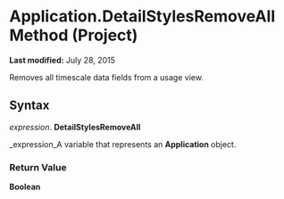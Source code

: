 
# Application.DetailStylesRemoveAll Method (Project)

 **Last modified:** July 28, 2015

Removes all timescale data fields from a usage view.

## Syntax

 _expression_. **DetailStylesRemoveAll**

 _expression_A variable that represents an  **Application** object.


### Return Value

 **Boolean**

